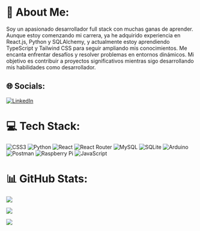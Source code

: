 # 💫 About Me:
Soy un apasionado desarrollador full stack con muchas ganas de aprender. Aunque estoy comenzando mi carrera, ya he adquirido experiencia en React.js, Python y SQLAlchemy, y actualmente estoy aprendiendo TypeScript y Tailwind CSS para seguir ampliando mis conocimientos. Me encanta enfrentar desafíos y resolver problemas en entornos dinámicos. Mi objetivo es contribuir a proyectos significativos mientras sigo desarrollando mis habilidades como desarrollador.




## 🌐 Socials:
[![LinkedIn](https://img.shields.io/badge/LinkedIn-%230077B5.svg?logo=linkedin&logoColor=white)](https://linkedin.com/in/fabricio-alipazaga) 

# 💻 Tech Stack:
![CSS3](https://img.shields.io/badge/css3-%231572B6.svg?style=for-the-badge&logo=css3&logoColor=white) ![Python](https://img.shields.io/badge/python-3670A0?style=for-the-badge&logo=python&logoColor=ffdd54) ![React](https://img.shields.io/badge/react-%2320232a.svg?style=for-the-badge&logo=react&logoColor=%2361DAFB) ![React Router](https://img.shields.io/badge/React_Router-CA4245?style=for-the-badge&logo=react-router&logoColor=white) ![MySQL](https://img.shields.io/badge/mysql-4479A1.svg?style=for-the-badge&logo=mysql&logoColor=white) ![SQLite](https://img.shields.io/badge/sqlite-%2307405e.svg?style=for-the-badge&logo=sqlite&logoColor=white) ![Arduino](https://img.shields.io/badge/-Arduino-00979D?style=for-the-badge&logo=Arduino&logoColor=white) ![Postman](https://img.shields.io/badge/Postman-FF6C37?style=for-the-badge&logo=postman&logoColor=white) ![Raspberry Pi](https://img.shields.io/badge/-RaspberryPi-C51A4A?style=for-the-badge&logo=Raspberry-Pi) ![JavaScript](https://img.shields.io/badge/javascript-%23323330.svg?style=for-the-badge&logo=javascript&logoColor=%23F7DF1E)

# 📊 GitHub Stats:
![](https://github-readme-stats.vercel.app/api?username=FbcGa&theme=aura_dark&hide_border=false&include_all_commits=false&count_private=false)<br/>

![](https://github-readme-streak-stats.herokuapp.com/?user=FbcGa&theme=aura_dark&hide_border=false)<br/>

![](https://github-readme-stats.vercel.app/api/top-langs/?username=FbcGa&theme=aura_dark&hide_border=false&include_all_commits=false&count_private=false&layout=compact)


